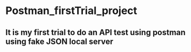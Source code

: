 # Postman_firstTrial_project
## It is my first trial to do an API test using postman using fake JSON local server
